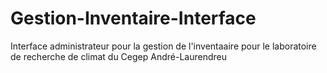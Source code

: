 # Gestion-Inventaire-Interface

Interface administrateur pour la gestion de l'inventaaire pour le laboratoire de recherche de climat du Cegep André-Laurendreu

